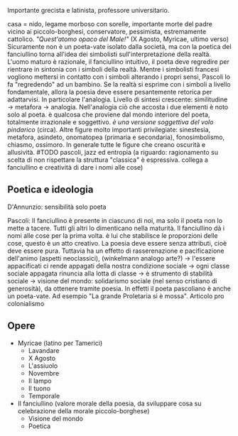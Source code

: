 Importante grecista e latinista, professore universitario.

casa = nido, legame morboso con sorelle, importante morte del padre
vicino ai piccolo-borghesi, conservatore, pessimista, estremamente cattolico.
			*"Quest'atomo opaco del Male!"* (X Agosto, Myricae, ultimo verso)
Sicuramente non è un poeta-vate isolato dalla società, ma con la poetica del fanciullino torna all'idea dei simbolisti sull'interpretazione della realtà. L'uomo maturo è razionale, il fanciullino intuitivo, il poeta deve regredire per rientrare in sintonia con i simboli della realtà.
Mentre i simbolisti francesi vogliono mettersi in contatto con i simboli alterando i propri sensi, Pascoli lo fa "regredendo" ad un bambino.
Se la realtà si esprime con i simboli a livello fondamentale, allora la poesia deve essere pesantemente retorica per adattarvisi. In particolare l'analogia.
Livello di sintesi crescente: similitudine -> metafora -> analogia. Nell'analogia ciò che accosta i due elementi è noto solo al poeta. è qualcosa che proviene dal mondo interiore del poeta, totalmente irrazionale e soggettivo. *è una versione soggettiva del volo pindarico* (circa).
Altre figure molto importanti privilegiate: sinestesia, metafora, asindeto, onomatopea (primaria e secondaria), fonosimbolismo, chiasmo, ossimoro. In generale tutte le figure che creano oscurità e allusività.
#TODO pascoli, jazz ed entropia (a riguardo: ragionamento su scelta di non rispettare la struttura "classica" è espressiva. collega a fanciullino e creatività di dare i nomi alle cose)

## Poetica e ideologia
D'Annunzio: sensibilità solo poeta

Pascoli: Il fanciullino è presente in ciascuno di noi, ma solo il poeta non lo mette a tacere. Tutti gli altri lo dimenticano nella maturità.
Il fanciullino dà i nomi alle cose per la prima volta. è lui che stabilisce le proporzioni delle cose, questo è un atto creativo.
La poesia deve essere senza attributi, cioè deve essere pura. Tuttavia ha un effetto di rasserenazione e pacificazione dell'animo (aspetti neoclassici), (winkelmann analogo arte?) -> l'essere appacificati ci rende appagati della nostra condizione sociale -> ogni classe sociale appagata rinuncia alla lotta di classe -> è strumento di stabilità sociale -> visione del mondo: solidarismo sociale (nel senso cristiano di generosità), da ottenere tramite poesia.
In effetti il poeta pascoliano è anche un poeta-vate. Ad esempio "La grande Proletaria si è mossa". Articolo pro colonialismo

## Opere
- Myricae (latino per Tamerici)
	- Lavandare
	- X Agosto
	- L'assiuolo
	- Novembre
	- Il lampo
	- Il tuono
	- Temporale
- Il fanciullino (valore morale della poesia, da sviluppare cosa su celebrazione della morale piccolo-borghese)
	- Visione del mondo
	- Poetica